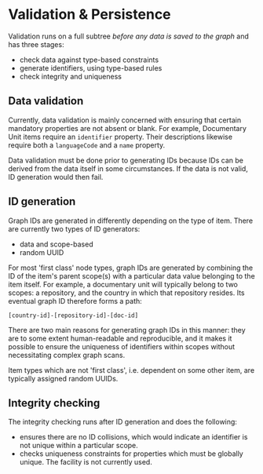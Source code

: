 # Validation & Persistence

Validation runs on a full subtree *before any data is saved to the graph* and has three stages:

* check data against type-based constraints
* generate identifiers, using type-based rules
* check integrity and uniqueness

## Data validation

Currently, data validation is mainly concerned with ensuring that certain mandatory properties are not absent or
blank. For example, Documentary Unit items require an `identifier` property. Their descriptions likewise require both
 a `languageCode` and a `name` property.

Data validation must be done prior to generating IDs because IDs can be derived from the data itself in some
circumstances. If the data is not valid, ID generation would then fail.

## ID generation

Graph IDs are generated in differently depending on the type of item. There are currently two types of ID generators:

* data and scope-based
* random UUID

For most 'first class' node types, graph IDs are generated by combining the ID of the item's parent scope(s) with a
particular data value belonging to the item itself. For example, a documentary unit will typically belong to two
scopes: a repository, and the country in which that repository resides. Its eventual graph ID therefore forms a path:

    [country-id]-[repository-id]-[doc-id]

There are two main reasons for generating graph IDs in this manner: they are to some extent human-readable
and reproducible, and it makes it possible to ensure the uniqueness of identifiers within scopes without necessitating
complex graph scans.

Item types which are not 'first class', i.e. dependent on some other item, are typically assigned random UUIDs.

## Integrity checking

The integrity checking runs after ID generation and does the following:

* ensures there are no ID collisions, which would indicate an identifier is not unique within a particular scope.
* checks uniqueness constraints for properties which must be globally unique. The facility is not currently used.